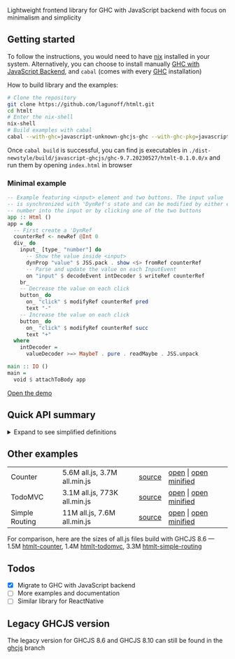 
Lightweight frontend library for GHC with JavaScript backend with
focus on minimalism and simplicity

## Getting started

To follow the instructions, you would need to have [nix](https://nixos.org/download.html)
installed in your system. Alternatively,
you can choose to install manually [GHC with JavaScript
Backend](https://engineering.iog.io/2023-01-24-javascript-browser-tutorial/),
and `cabal` (comes with every [GHC](https://www.haskell.org/ghc/) installation)

How to build library and the examples:
```sh
# Clone the repository
git clone https://github.com/lagunoff/htmlt.git
cd htmlt
# Enter the nix-shell
nix-shell
# Build examples with cabal
cabal --with-ghc=javascript-unknown-ghcjs-ghc --with-ghc-pkg=javascript-unknown-ghcjs-ghc-pkg build -f examples
```
Once `cabal build` is successful, you can find js executables in
`./dist-newstyle/build/javascript-ghcjs/ghc-9.7.20230527/htmlt-0.1.0.0/x` and run them by opening `index.html` in browser

### Minimal example

```haskell
-- Example featuring <input> element and two buttons. The input value
-- is synchronized with 'DynRef's state and can be modified by either entering a
-- number into the input or by clicking one of the two buttons
app :: Html ()
app = do
  -- First create a 'DynRef
  counterRef <- newRef @Int 0
  div_ do
    input_ [type_ "number"] do
      -- Show the value inside <input>
      dynProp "value" $ JSS.pack . show <$> fromRef counterRef
      -- Parse and update the value on each InputEvent
      on "input" $ decodeEvent intDecoder $ writeRef counterRef
    br_
    -- Decrease the value on each click
    button_ do
      on_ "click" $ modifyRef counterRef pred
      text "-"
    -- Increase the value on each click
    button_ do
      on_ "click" $ modifyRef counterRef succ
      text "+"
  where
    intDecoder =
      valueDecoder >=> MaybeT . pure . readMaybe . JSS.unpack

main :: IO ()
main =
  void $ attachToBody app

```
[Open the demo](https://lagunoff.github.io/htmlt/js-backend/htmlt-counter.jsexe/)

## Quick API summary
<details>
  <summary>Expand to see simplified definitions</summary>
  
```hs
-- Constructing DOM
el :: JSString -> Html a -> Html a
elns :: JSString -> JSString -> Html a -> Html a
text :: JSString -> Html ()
dynText :: Dynamic JSString -> Html ()

-- Applying attributes and properties
prop :: JSString -> v -> Html ()
dynProp :: JSString -> Dynamic v -> Html ()
attr :: JSString -> JSString -> Html ()
dynAttr :: JSString -> JSString -> Html ()
toggleClass :: JSString -> Dynamic Bool -> Html ()
toggleAttr :: JSString -> Dynamic Bool -> Html ()
dynStyle :: JSString -> Dynamic JSString -> Html ()
dynStyles :: Dynamic JSString -> Html ()
dynValue :: Dynamic JSString -> Html ()
dynClass :: Dynamic JSString -> Html ()
dynChecked :: Dynamic Bool -> Html ()
dynDisabled :: Dynamic Bool -> Html ()

-- Handling DOM events
on :: EventName -> (DOMEvent -> Step ()) -> Html ()
on_ :: EventName -> Step () -> Html ()
onOptions :: EventName -> ListenerOpts -> (DOMEvent -> Step ()) -> Html ()
onGlobalEvent :: ListenerOpts -> DOMNode -> EventName -> (DOMEvent -> Step ()) -> Html ()

-- Decoding data from DOM Events
mouseDeltaDecoder :: JSVal -> MaybeT m MouseDelta
clientXYDecoder :: JSVal -> MaybeT m (Point Int)
offsetXYDecoder :: JSVal -> MaybeT m (Point Int)
pageXYDecoder :: JSVal -> MaybeT m (Point Int)
keyModifiersDecoder :: JSVal -> MaybeT m KeyModifiers
keyCodeDecoder :: JSVal -> MaybeT m Int
keyboardEventDecoder :: JSVal -> MaybeT m KeyboardEvent
valueDecoder :: JSVal -> MaybeT m JSString
checkedDecoder :: JSVal -> MaybeT m Bool

-- DOM extras, useful helpers
unsafeHtml :: MonadIO m => JSString -> HtmlT m ()
portal :: Monad m => DOMElement -> HtmlT m a -> HtmlT m a
installFinalizer :: MonadReactive m => IO () -> m ()

-- Dynamic collections
simpleList :: Dynamic [a] -> (Int -> DynRef a -> Html ()) -> Html ()

-- Arbitrary dynamic content
dyn :: Dynamic (Html ()) -> Html ()

-- Contructing Events
newEvent :: MonadReactive m => m (Event a, Trigger a)
fmap :: (a -> b) -> Event a -> Event a
never :: Event a
updates :: Dynamic a -> Event a

-- Constructing Dynamics
constDyn :: a -> Dynamic a
fromRef :: DynRef a -> Dynamic a
fmap :: (a -> b) -> Dynamic a -> Dynamic b
(<*>) :: Dynamic (a -> b) -> Dynamic a -> Dynamic b
mapDyn :: MonadReactive m => Dynamic a -> (a -> b)-> m (Dynamic b)
mapDyn2 :: MonadReactive m => Dynamic a -> Dynamic b -> (a -> b -> c) -> m (Dynamic c)
mapDyn3 :: MonadReactive m => Dynamic a -> Dynamic b -> Dynamic c -> (a -> b -> c -> d) -> m (Dynamic d)
holdUniqDyn :: Eq a => Dynamic a -> Dynamic a
holdUniqDynBy :: (a -> a -> Bool) -> Dynamic a -> Dynamic a

-- Constructing DynRefs
newRef :: MonadReactive m => a -> m (DynRef a)
lensMap :: Lens' s a -> DynRef s -> DynRef a

-- Read and write DynRefs, Dynamics
readDyn :: MonadIO m => Dynamic a -> m a
readRef :: MonadIO m => DynRef a -> m a
writeRef :: DynRef a -> a -> Step ()
modifyRef :: DynRef a -> (a -> a) -> Step ()
atomicModifyRef :: DynRef a -> (a -> (a, r)) -> Step r

-- Starting and shutting down the application
atatchOptions :: StartOpts -> Html a -> IO (a, RunningApp)
attachTo :: DOMElement -> Html a -> IO (a, RunningApp)
attachToBody :: Html a -> IO (a, RunningApp)
detach :: RunningApp -> IO ()
```

</details>

## Other examples

<table>
  <tbody>
    <tr>
      <td>Counter</td>
      <td>5.6M all.js, 3.7M all.min.js</td>
      <td><a href=./examples/counter/counter.hs target=_blank>source</a></td>
      <td>
        <a href=https://lagunoff.github.io/htmlt/js-backend/htmlt-counter.jsexe/ target=_blank>open<a> |
        <a href=https://lagunoff.github.io/htmlt/js-backend/htmlt-counter.jsexe/min.html target=_blank>open minified<a>
      </td>
    </tr>
    <tr>
      <td>TodoMVC</td>
      <td>3.1M all.js, 773K all.min.js</td>
      <td><a href=./examples/todomvc/todomvc.hs target=_blank>source</a></td>
      <td>
        <a href=https://lagunoff.github.io/htmlt/js-backend/htmlt-todomvc.jsexe/ target=_blank>open<a> |
        <a href=https://lagunoff.github.io/htmlt/js-backend/htmlt-todomvc.jsexe/min.html target=_blank>open minified<a>
      </td>
    </tr>
    <tr>
      <td>Simple Routing</td>
      <td>11M all.js, 7.6M all.min.js</td>
      <td><a href=./examples/simple-routing/simple-routing.hs target=_blank>source</a></td>
      <td>
        <a href=https://lagunoff.github.io/htmlt/js-backend/htmlt-simple-routing.jsexe/ target=_blank>open<a> |
        <a href=https://lagunoff.github.io/htmlt/js-backend/htmlt-simple-routing.jsexe/min.html target=_blank>open minified<a>
      </td>
    </tr>
  </tbody>
</table>


For comparison, here are the sizes of all.js files build with GHCJS 8.6
— 1.5M
[htmlt-counter](https://lagunoff.github.io/htmlt-counter/),
1.4M
[htmlt-todomvc](https://lagunoff.github.io/htmlt-todomvc/),
3.3M
[htmlt-simple-routing](https://lagunoff.github.io/htmlt-simple-routing/)

## Todos
 - [x] Migrate to GHC with JavaScript backend
 - [ ] More examples and documentation
 - [ ] Similar library for ReactNative

## Legacy GHCJS version
The legacy version for GHCJS 8.6 and GHCJS 8.10 can still be found in
the [ghcjs](https://github.com/lagunoff/htmlt/tree/ghcjs) branch

